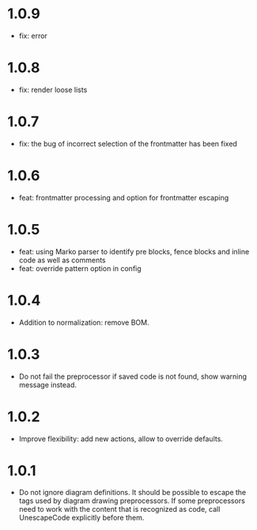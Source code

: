 # 1.0.9

-   fix: error

# 1.0.8

- fix: render loose lists

# 1.0.7

- fix: the bug of incorrect selection of the frontmatter has been fixed

# 1.0.6

- feat: frontmatter processing and option for frontmatter escaping

# 1.0.5

- feat: using Marko parser to identify pre blocks, fence blocks and inline code as well as comments
- feat: override pattern option in config

# 1.0.4

-   Addition to normalization: remove BOM.

# 1.0.3

-   Do not fail the preprocessor if saved code is not found, show warning message instead.

# 1.0.2

-   Improve flexibility: add new actions, allow to override defaults.

# 1.0.1

-   Do not ignore diagram definitions. It should be possible to escape the tags used by diagram drawing preprocessors. If some preprocessors need to work with the content that is recognized as code, call UnescapeCode explicitly before them.
